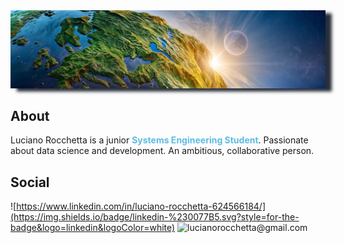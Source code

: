 <img style="box-shadow: 10px 5px 5px #282E39;" src="./banner.png"/>


<h2 style="">About</h2>
Luciano Rocchetta is a junior <span style="font-weight:bold; color: #5DBCE3">Systems Engineering Student</span>. Passionate about data science and development. An ambitious, collaborative person.


<h2 style="">Social</h2>

![https://www.linkedin.com/in/luciano-rocchetta-624566184/](https://img.shields.io/badge/linkedin-%230077B5.svg?style=for-the-badge&logo=linkedin&logoColor=white)
![lucianorocchetta@gmail.com](https://img.shields.io/badge/Gmail-D14836?style=for-the-badge&logo=gmail&logoColor=white)
